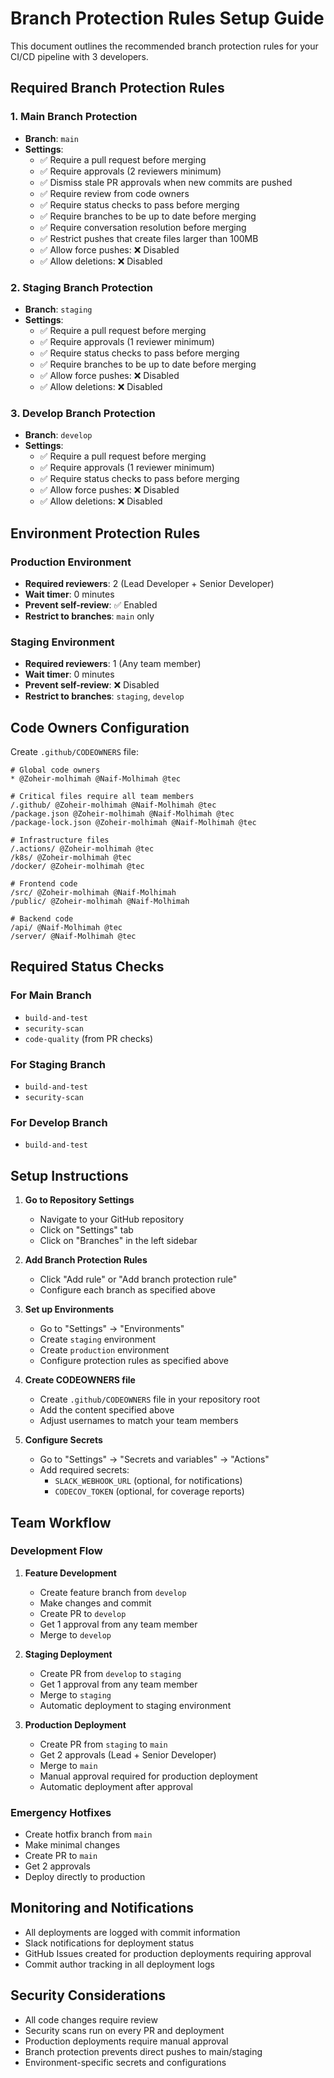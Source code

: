 # Branch Protection Rules Setup Guide

This document outlines the recommended branch protection rules for your CI/CD pipeline with 3 developers.

## Required Branch Protection Rules

### 1. Main Branch Protection
- **Branch**: `main`
- **Settings**:
  - ✅ Require a pull request before merging
  - ✅ Require approvals (2 reviewers minimum)
  - ✅ Dismiss stale PR approvals when new commits are pushed
  - ✅ Require review from code owners
  - ✅ Require status checks to pass before merging
  - ✅ Require branches to be up to date before merging
  - ✅ Require conversation resolution before merging
  - ✅ Restrict pushes that create files larger than 100MB
  - ✅ Allow force pushes: ❌ Disabled
  - ✅ Allow deletions: ❌ Disabled

### 2. Staging Branch Protection
- **Branch**: `staging`
- **Settings**:
  - ✅ Require a pull request before merging
  - ✅ Require approvals (1 reviewer minimum)
  - ✅ Require status checks to pass before merging
  - ✅ Require branches to be up to date before merging
  - ✅ Allow force pushes: ❌ Disabled
  - ✅ Allow deletions: ❌ Disabled

### 3. Develop Branch Protection
- **Branch**: `develop`
- **Settings**:
  - ✅ Require a pull request before merging
  - ✅ Require approvals (1 reviewer minimum)
  - ✅ Require status checks to pass before merging
  - ✅ Allow force pushes: ❌ Disabled
  - ✅ Allow deletions: ❌ Disabled

## Environment Protection Rules

### Production Environment
- **Required reviewers**: 2 (Lead Developer + Senior Developer)
- **Wait timer**: 0 minutes
- **Prevent self-review**: ✅ Enabled
- **Restrict to branches**: `main` only

### Staging Environment
- **Required reviewers**: 1 (Any team member)
- **Wait timer**: 0 minutes
- **Prevent self-review**: ❌ Disabled
- **Restrict to branches**: `staging`, `develop`

## Code Owners Configuration

Create `.github/CODEOWNERS` file:

```
# Global code owners
* @Zoheir-molhimah @Naif-Molhimah @tec

# Critical files require all team members
/.github/ @Zoheir-molhimah @Naif-Molhimah @tec
/package.json @Zoheir-molhimah @Naif-Molhimah @tec
/package-lock.json @Zoheir-molhimah @Naif-Molhimah @tec

# Infrastructure files
/.actions/ @Zoheir-molhimah @tec
/k8s/ @Zoheir-molhimah @tec
/docker/ @Zoheir-molhimah @tec

# Frontend code
/src/ @Zoheir-molhimah @Naif-Molhimah
/public/ @Zoheir-molhimah @Naif-Molhimah

# Backend code
/api/ @Naif-Molhimah @tec
/server/ @Naif-Molhimah @tec
```

## Required Status Checks

### For Main Branch
- `build-and-test`
- `security-scan`
- `code-quality` (from PR checks)

### For Staging Branch
- `build-and-test`
- `security-scan`

### For Develop Branch
- `build-and-test`

## Setup Instructions

1. **Go to Repository Settings**
   - Navigate to your GitHub repository
   - Click on "Settings" tab
   - Click on "Branches" in the left sidebar

2. **Add Branch Protection Rules**
   - Click "Add rule" or "Add branch protection rule"
   - Configure each branch as specified above

3. **Set up Environments**
   - Go to "Settings" → "Environments"
   - Create `staging` environment
   - Create `production` environment
   - Configure protection rules as specified above

4. **Create CODEOWNERS file**
   - Create `.github/CODEOWNERS` file in your repository root
   - Add the content specified above
   - Adjust usernames to match your team members

5. **Configure Secrets**
   - Go to "Settings" → "Secrets and variables" → "Actions"
   - Add required secrets:
     - `SLACK_WEBHOOK_URL` (optional, for notifications)
     - `CODECOV_TOKEN` (optional, for coverage reports)

## Team Workflow

### Development Flow
1. **Feature Development**
   - Create feature branch from `develop`
   - Make changes and commit
   - Create PR to `develop`
   - Get 1 approval from any team member
   - Merge to `develop`

2. **Staging Deployment**
   - Create PR from `develop` to `staging`
   - Get 1 approval from any team member
   - Merge to `staging`
   - Automatic deployment to staging environment

3. **Production Deployment**
   - Create PR from `staging` to `main`
   - Get 2 approvals (Lead + Senior Developer)
   - Merge to `main`
   - Manual approval required for production deployment
   - Automatic deployment after approval

### Emergency Hotfixes
- Create hotfix branch from `main`
- Make minimal changes
- Create PR to `main`
- Get 2 approvals
- Deploy directly to production

## Monitoring and Notifications

- All deployments are logged with commit information
- Slack notifications for deployment status
- GitHub Issues created for production deployments requiring approval
- Commit author tracking in all deployment logs

## Security Considerations

- All code changes require review
- Security scans run on every PR and deployment
- Production deployments require manual approval
- Branch protection prevents direct pushes to main/staging
- Environment-specific secrets and configurations
